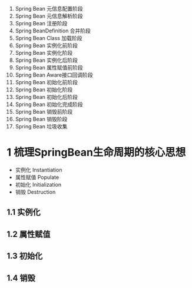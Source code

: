 1. Spring Bean 元信息配置阶段
2. Spring Bean 元信息解析阶段
3. Spring Bean 注册阶段
4. Spring BeanDefinition 合并阶段
5. Spring Bean Class 加载阶段
6. Spring Bean 实例化前阶段
7. Spring Bean 实例化阶段
8. Spring Bean 实例化后阶段
9. Spring Bean 属性赋值前阶段
10. Spring Bean Aware接口回调阶段
11. Spring Bean 初始化前阶段
12. Spring Bean 初始化阶段
13. Spring Bean 初始化后阶段
14. Spring Bean 初始化完成阶段
15. Spring Bean 销毁前阶段
16. Spring Bean 销毁阶段
17. Spring Bean 垃圾收集
# 1 梳理SpringBean生命周期的核心思想
- 实例化 Instantiation
- 属性赋值 Populate
- 初始化 Initialization
- 销毁 Destruction
## 1.1 实例化
## 1.2 属性赋值
## 1.3 初始化
## 1.4 销毁
